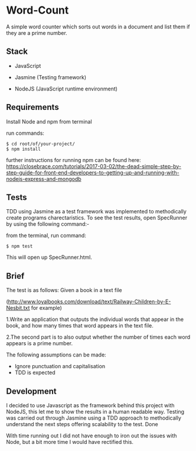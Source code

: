 # Word-Count

A simple word counter which sorts out words in a document and list them if they are a prime number.

## Stack

* JavaScript

* Jasmine (Testing framework)

* NodeJS (JavaScript runtime environment)

## Requirements
Install Node and npm from terminal

run commands:

```
$ cd root/of/your-project/
$ npm install

```

further instructions for running npm can be found here: https://closebrace.com/tutorials/2017-03-02/the-dead-simple-step-by-step-guide-for-front-end-developers-to-getting-up-and-running-with-nodejs-express-and-mongodb

## Tests

TDD using Jasmine as a test framework was implemented to methodically create programs charectaristics. To see the test results, open SpecRunner by using the following command:-

from the terminal, run command:
```
$ npm test
```

This will open up SpecRunner.html.


## Brief

 The test is as follows: Given a book in a text file

 (http://www.loyalbooks.com/download/text/Railway-Children-by-E-Nesbit.txt for example)

 1.Write an application that outputs the individual words that appear in the book, and how many times that word appears in the text file.

 2.The second part is to also output whether the number of times each word appears is a prime number.

 The following assumptions can be made:
 * Ignore punctuation and capitalisation
 * TDD is expected


## Development

I decided to use Javascript as the framework behind this project with NodeJS, this let me to show the results in a   human readable way. Testing was carried out through Jasmine using a TDD approach to methodically understand the next steps offering scalability to the test. Done

With time running out I did not have enough to iron out the issues with Node, but a bit more time I would have rectified this.
